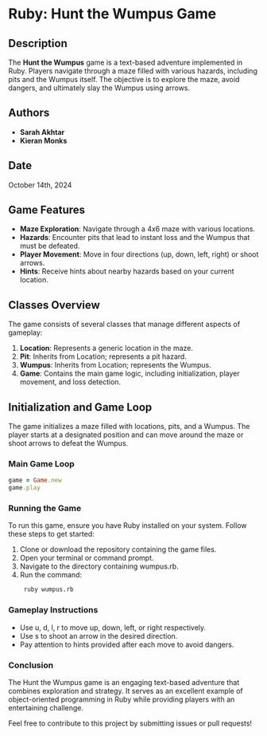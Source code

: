 # Ruby: Hunt the Wumpus Game

## Description
The **Hunt the Wumpus** game is a text-based adventure implemented in Ruby. Players navigate through a maze filled with various hazards, including pits and the Wumpus itself. The objective is to explore the maze, avoid dangers, and ultimately slay the Wumpus using arrows.

## Authors
- **Sarah Akhtar**
- **Kieran Monks**

## Date
October 14th, 2024

## Game Features
- **Maze Exploration**: Navigate through a 4x6 maze with various locations.
- **Hazards**: Encounter pits that lead to instant loss and the Wumpus that must be defeated.
- **Player Movement**: Move in four directions (up, down, left, right) or shoot arrows.
- **Hints**: Receive hints about nearby hazards based on your current location.

## Classes Overview
The game consists of several classes that manage different aspects of gameplay:

1. **Location**: Represents a generic location in the maze.
2. **Pit**: Inherits from Location; represents a pit hazard.
3. **Wumpus**: Inherits from Location; represents the Wumpus.
4. **Game**: Contains the main game logic, including initialization, player movement, and loss detection.

## Initialization and Game Loop
The game initializes a maze filled with locations, pits, and a Wumpus. The player starts at a designated position and can move around the maze or shoot arrows to defeat the Wumpus.

### Main Game Loop
```ruby
game = Game.new
game.play
```

### Running the Game
To run this game, ensure you have Ruby installed on your system. Follow these steps to get started:
1. Clone or download the repository containing the game files.
2. Open your terminal or command prompt.
3. Navigate to the directory containing wumpus.rb.
4. Run the command:
   ```bash
    ruby wumpus.rb
   ```
   
### Gameplay Instructions
- Use u, d, l, r to move up, down, left, or right respectively.
- Use s to shoot an arrow in the desired direction.
- Pay attention to hints provided after each move to avoid dangers.
  
### Conclusion
The Hunt the Wumpus game is an engaging text-based adventure that combines exploration and strategy. It serves as an excellent example of object-oriented programming in Ruby while providing players with an entertaining challenge.

Feel free to contribute to this project by submitting issues or pull requests!
